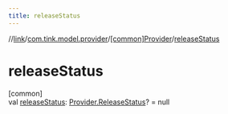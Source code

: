 ```yaml
---
title: releaseStatus
---
```

//[link](../../../index.html)/[com.tink.model.provider](../index.html)/[[common]Provider](index.html)/[releaseStatus](release-status.html)



# releaseStatus



[common]\
val [releaseStatus](release-status.html): [Provider.ReleaseStatus](-release-status/index.html)? = null




